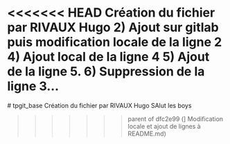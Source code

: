 <<<<<<< HEAD
﻿Création du fichier par RIVAUX Hugo
2) Ajout sur gitlab puis modification locale de la ligne 2
4) Ajout local de la ligne 4
5) Ajout de la ligne 5.
6) Suppression de la ligne 3…
=======
﻿# tpgit_base
Création du fichier par RIVAUX Hugo
SAlut les boys
>>>>>>> parent of dfc2e99 (] Modification locale et ajout de lignes à README.md)
